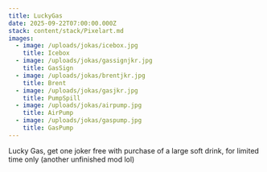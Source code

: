 ```yaml
---
title: LuckyGas
date: 2025-09-22T07:00:00.000Z
stack: content/stack/Pixelart.md
images:
  - image: /uploads/jokas/icebox.jpg
    title: Icebox
  - image: /uploads/jokas/gassignjkr.jpg
    title: GasSign
  - image: /uploads/jokas/brentjkr.jpg
    title: Brent
  - image: /uploads/jokas/gasjkr.jpg
    title: PumpSpill
  - image: /uploads/jokas/airpump.jpg
    title: AirPump
  - image: /uploads/jokas/gaspump.jpg
    title: GasPump
---
```


Lucky Gas, get one joker free with purchase of a large soft drink, for limited time only (another unfinished mod lol)
